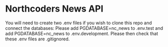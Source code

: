 # Northcoders News API
 
You will need to create two .env files if you wish to clone this repo and connect the databases: Please add PGDATABASE=nc_news to .env.test and add PGDATABASE=nc_news to .env.development. Please then check that these .env files are .gitignored.

